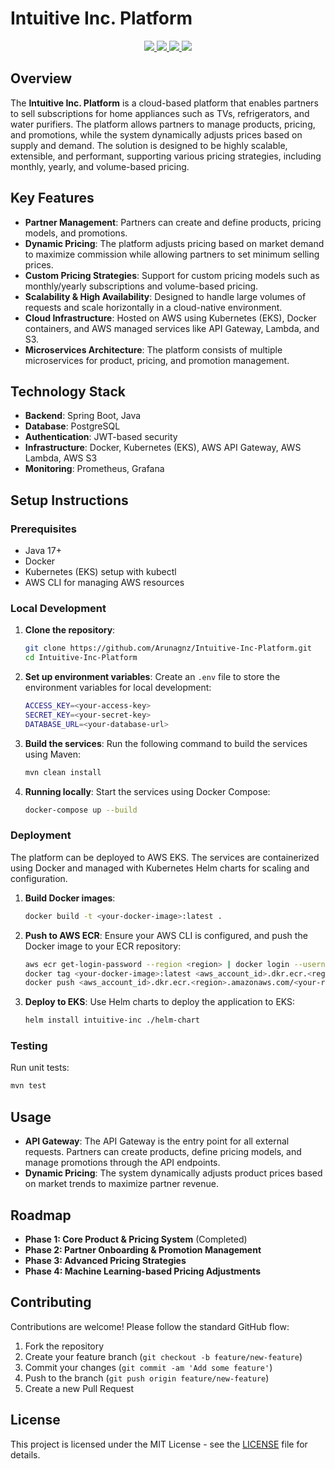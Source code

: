 # Intuitive Inc. Platform

<p align="center">
   <a href="https://github.com/arunagnz/slam-book/blob/master/LICENSE">
      <img src="https://img.shields.io/badge/license-MIT-blue.svg" />
   </a>
   <a href="https://github.com/arunagnz/slam-book/actions/new">
      <img src="https://img.shields.io/badge/build-passing-brightgreen" />
   </a>
   <a href="https://github.com/arunagnz/slam-book/issues">
      <img src="https://img.shields.io/badge/coverage-100%25-brightgreen" />
   </a>
   <a href="https://github.com/arunagnz/slam-book/pulls">
      <img src="https://img.shields.io/badge/PRs-welcome-brightgreen.svg" />
   </a>
</p>

## Overview

The **Intuitive Inc. Platform** is a cloud-based platform that enables partners to sell subscriptions for home appliances such as TVs, refrigerators, and water purifiers. The platform allows partners to manage products, pricing, and promotions, while the system dynamically adjusts prices based on supply and demand. The solution is designed to be highly scalable, extensible, and performant, supporting various pricing strategies, including monthly, yearly, and volume-based pricing.

## Key Features

- **Partner Management**: Partners can create and define products, pricing models, and promotions.
- **Dynamic Pricing**: The platform adjusts pricing based on market demand to maximize commission while allowing partners to set minimum selling prices.
- **Custom Pricing Strategies**: Support for custom pricing models such as monthly/yearly subscriptions and volume-based pricing.
- **Scalability & High Availability**: Designed to handle large volumes of requests and scale horizontally in a cloud-native environment.
- **Cloud Infrastructure**: Hosted on AWS using Kubernetes (EKS), Docker containers, and AWS managed services like API Gateway, Lambda, and S3.
- **Microservices Architecture**: The platform consists of multiple microservices for product, pricing, and promotion management.

## Technology Stack

- **Backend**: Spring Boot, Java
- **Database**: PostgreSQL
- **Authentication**: JWT-based security
- **Infrastructure**: Docker, Kubernetes (EKS), AWS API Gateway, AWS Lambda, AWS S3
- **Monitoring**: Prometheus, Grafana

## Setup Instructions

### Prerequisites

- Java 17+
- Docker
- Kubernetes (EKS) setup with kubectl
- AWS CLI for managing AWS resources

### Local Development

1. **Clone the repository**:
   ```bash
   git clone https://github.com/Arunagnz/Intuitive-Inc-Platform.git
   cd Intuitive-Inc-Platform
   ```

2. **Set up environment variables**:
   Create an `.env` file to store the environment variables for local development:
   ```bash
   ACCESS_KEY=<your-access-key>
   SECRET_KEY=<your-secret-key>
   DATABASE_URL=<your-database-url>
   ```

3. **Build the services**:
   Run the following command to build the services using Maven:
   ```bash
   mvn clean install
   ```

4. **Running locally**:
   Start the services using Docker Compose:
   ```bash
   docker-compose up --build
   ```

### Deployment

The platform can be deployed to AWS EKS. The services are containerized using Docker and managed with Kubernetes Helm charts for scaling and configuration.

1. **Build Docker images**:
   ```bash
   docker build -t <your-docker-image>:latest .
   ```

2. **Push to AWS ECR**:
   Ensure your AWS CLI is configured, and push the Docker image to your ECR repository:
   ```bash
   aws ecr get-login-password --region <region> | docker login --username AWS --password-stdin <aws_account_id>.dkr.ecr.<region>.amazonaws.com
   docker tag <your-docker-image>:latest <aws_account_id>.dkr.ecr.<region>.amazonaws.com/<your-repo>:latest
   docker push <aws_account_id>.dkr.ecr.<region>.amazonaws.com/<your-repo>:latest
   ```

3. **Deploy to EKS**:
   Use Helm charts to deploy the application to EKS:
   ```bash
   helm install intuitive-inc ./helm-chart
   ```

### Testing

Run unit tests:
```bash
mvn test
```

## Usage

- **API Gateway**: The API Gateway is the entry point for all external requests. Partners can create products, define pricing models, and manage promotions through the API endpoints.
- **Dynamic Pricing**: The system dynamically adjusts product prices based on market trends to maximize partner revenue.

## Roadmap

- **Phase 1: Core Product & Pricing System** (Completed)
- **Phase 2: Partner Onboarding & Promotion Management**
- **Phase 3: Advanced Pricing Strategies**
- **Phase 4: Machine Learning-based Pricing Adjustments**

## Contributing

Contributions are welcome! Please follow the standard GitHub flow:

1. Fork the repository
2. Create your feature branch (`git checkout -b feature/new-feature`)
3. Commit your changes (`git commit -am 'Add some feature'`)
4. Push to the branch (`git push origin feature/new-feature`)
5. Create a new Pull Request

## License

This project is licensed under the MIT License - see the [LICENSE](LICENSE) file for details.
